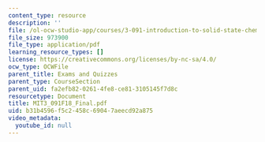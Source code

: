 ```yaml
---
content_type: resource
description: ''
file: /ol-ocw-studio-app/courses/3-091-introduction-to-solid-state-chemistry-fall-2018/b31b4596f5c2458c69047aeecd92a875_MIT3_091F18_Final.pdf
file_size: 973900
file_type: application/pdf
learning_resource_types: []
license: https://creativecommons.org/licenses/by-nc-sa/4.0/
ocw_type: OCWFile
parent_title: Exams and Quizzes
parent_type: CourseSection
parent_uid: fa2efb82-0261-4fe8-ce81-3105145f7d8c
resourcetype: Document
title: MIT3_091F18_Final.pdf
uid: b31b4596-f5c2-458c-6904-7aeecd92a875
video_metadata:
  youtube_id: null
---
```

